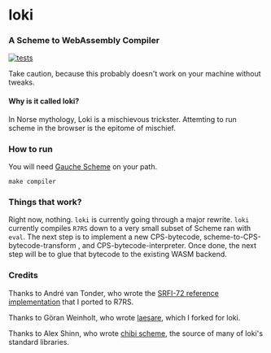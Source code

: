 # loki

### A Scheme to WebAssembly Compiler

<a href="https://github.com/rickbutton/loki/actions?query=workflow%3Atests"><img alt="tests" src="https://github.com/rickbutton/loki/workflows/tests/badge.svg"></a>

Take caution, because this probably doesn't work on your machine without tweaks.

#### Why is it called loki?

In Norse mythology, Loki is a mischievous trickster. Attemting to run scheme in the browser is the epitome of mischief.

### How to run

You will need [Gauche Scheme](https://github.com/shirok/Gauche) on your path.

```
make compiler
```

### Things that work?

Right now, nothing. `loki` is currently going through a major rewrite. `loki` currently compiles `R7RS` down to a very small subset of Scheme ran with `eval`. The next step is to implement a new CPS-bytecode, scheme-to-CPS-bytecode-transform , and CPS-bytecode-interpreter. Once done, the next step will be to glue that bytecode to the existing WASM backend.

### Credits

Thanks to André van Tonder, who wrote the [SRFI-72 reference implementation](https://srfi.schemers.org/srfi-72/srfi-72.html) that I ported to R7RS.

Thanks to Göran Weinholt, who wrote [laesare](https://github.com/weinholt/laesare), which I forked for loki.

Thanks to Alex Shinn, who wrote [chibi scheme](https://github.com/ashinn/chibi-scheme), the source of many of loki's standard libraries.

